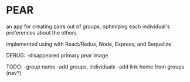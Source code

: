 # PEAR

an app for creating pairs out of groups, optimizing each individual's preferences about the others

implemented using with React/Redux, Node, Express, and Sequelize



DEBUG:
-disappeared primary pear image

TODO:
-group name
-add groups, individuals
-add link home from groups (nav?)
<!-- -add _lodash -->
<!-- -make scope default? -->
<!-- -groups -->
<!-- -add individual -->